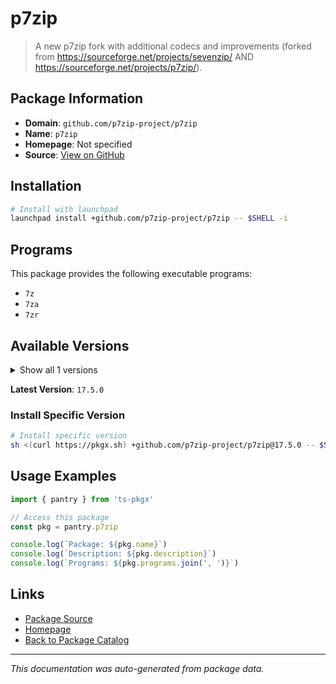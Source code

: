 # p7zip

> A new p7zip fork with additional codecs and improvements (forked from https://sourceforge.net/projects/sevenzip/ AND https://sourceforge.net/projects/p7zip/).

## Package Information

- **Domain**: `github.com/p7zip-project/p7zip`
- **Name**: `p7zip`
- **Homepage**: Not specified
- **Source**: [View on GitHub](https://github.com/pkgxdev/pantry/tree/main/projects/github.com/p7zip-project/p7zip/package.yml)

## Installation

```bash
# Install with launchpad
launchpad install +github.com/p7zip-project/p7zip -- $SHELL -i
```

## Programs

This package provides the following executable programs:

- `7z`
- `7za`
- `7zr`

## Available Versions

<details>
<summary>Show all 1 versions</summary>

- `17.5.0`

</details>

**Latest Version**: `17.5.0`

### Install Specific Version

```bash
# Install specific version
sh <(curl https://pkgx.sh) +github.com/p7zip-project/p7zip@17.5.0 -- $SHELL -i
```

## Usage Examples

```typescript
import { pantry } from 'ts-pkgx'

// Access this package
const pkg = pantry.p7zip

console.log(`Package: ${pkg.name}`)
console.log(`Description: ${pkg.description}`)
console.log(`Programs: ${pkg.programs.join(', ')}`)
```

## Links

- [Package Source](https://github.com/pkgxdev/pantry/tree/main/projects/github.com/p7zip-project/p7zip/package.yml)
- [Homepage](#)
- [Back to Package Catalog](../package-catalog.md)

---

*This documentation was auto-generated from package data.*
